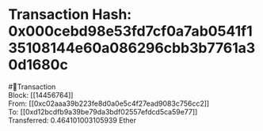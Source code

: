 
Transaction Hash: 0x000cebd98e53fd7cf0a7ab0541f135108144e60a086296cbb3b7761a30d1680c
====================================================================================
  
#💸Transaction  
Block: [[14456764]]  
From: [[0xc02aaa39b223fe8d0a0e5c4f27ead9083c756cc2]]  
To: [[0xd12bcdfb9a39be79da3bdf02557efdcd5ca59e77]]  
Transferred: 0.464101003105939 Ether
